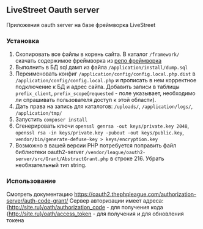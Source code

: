 ## LiveStreet Oauth server

Приложения oauth server на базе фреймворка LiveStreet

### Установка
1. Скопировать все файлы в корень сайта. В каталог ``/framework/`` скачать содержимое фреймворка из [репо фреймворка](https://github.com/livestreet/livestreet-framework)
2. Выполнить в БД sql дамп из файла ``/application/install/dump.sql``
3. Переименовать конфиг ``/application/config/config.local.php.dist`` в ``/application/config/config.local.php`` и прописать в нем корректное подключение к БД и адрес сайта. Добавить записи в таблицы `prefix_client`, `prefix_scope`(`requested` - поле указывает, необходимо ли спрашивать пользователя доступ к этой области).
4. Дать права на запись для каталогов: ``/uploads/``, ``/application/logs/``, ``/application/tmp/``
5. Запустить ``composer install``
6. Сгенерировать ключи `openssl genrsa -out keys/private.key 2048`, `openssl rsa -in keys/private.key -pubout -out keys/public.key`, `vendor/bin/generate-defuse-key > keys/encryption.key`
7. Возможно в вашей версии PHP потребуется поправить файл библиотеки oauth2-server `/vendor/league/oauth2-server/src/Grant/AbstractGrant.php`  в строке 216. Убрать необязательный тип string.
### Использование
Смотреть документацию https://oauth2.thephpleague.com/authorization-server/auth-code-grant/
Сервер авторизации имеет адреса:
{http://site.ru}/oath/authorization_code - для получения кода
{http://site.ru}/oath/access_token - для получения и для обновления токена

